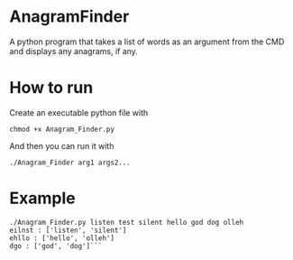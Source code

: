 # AnagramFinder
A python program that takes a list of words as an argument from the CMD and displays any anagrams, if any.

# How to run
Create an executable python file with

```chmod +x Anagram_Finder.py```

And then you can run it with

```./Anagram_Finder arg1 args2...```

# Example

```chmod +x Anagram_Finder.py
./Anagram_Finder.py listen test silent hello god dog olleh
eilnst : ['listen', 'silent']
ehllo : ['hello', 'olleh']
dgo : ['god', 'dog']```
